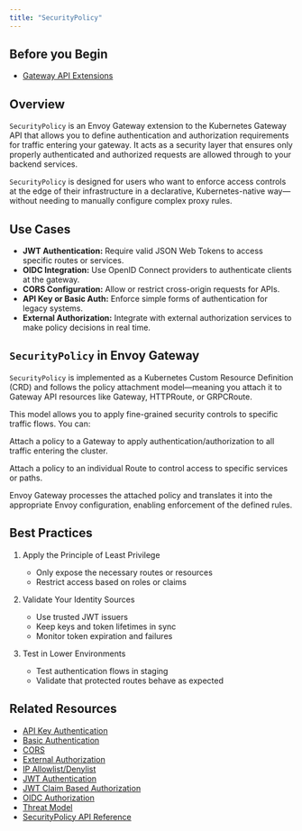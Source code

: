```yaml
---
title: "SecurityPolicy"
---
```


## Before you Begin
- [Gateway API Extensions](gateway-api-extensions.md)

## Overview

`SecurityPolicy` is an Envoy Gateway extension to the Kubernetes Gateway API that allows you to define authentication and authorization requirements for traffic entering your gateway. It acts as a security layer that ensures only properly authenticated and authorized requests are allowed through to your backend services.

`SecurityPolicy` is designed for users who want to enforce access controls at the edge of their infrastructure in a declarative, Kubernetes-native way—without needing to manually configure complex proxy rules.

## Use Cases

- **JWT Authentication:** Require valid JSON Web Tokens to access specific routes or services.
- **OIDC Integration:** Use OpenID Connect providers to authenticate clients at the gateway.
- **CORS Configuration:** Allow or restrict cross-origin requests for APIs.
- **API Key or Basic Auth:** Enforce simple forms of authentication for legacy systems.
- **External Authorization:** Integrate with external authorization services to make policy decisions in real time.

## `SecurityPolicy` in Envoy Gateway
`SecurityPolicy` is implemented as a Kubernetes Custom Resource Definition (CRD) and follows the policy attachment model—meaning you attach it to Gateway API resources like Gateway, HTTPRoute, or GRPCRoute.

This model allows you to apply fine-grained security controls to specific traffic flows. You can:

Attach a policy to a Gateway to apply authentication/authorization to all traffic entering the cluster.

Attach a policy to an individual Route to control access to specific services or paths.

Envoy Gateway processes the attached policy and translates it into the appropriate Envoy configuration, enabling enforcement of the defined rules.

## Best Practices
1. Apply the Principle of Least Privilege
    - Only expose the necessary routes or resources
    - Restrict access based on roles or claims

2. Validate Your Identity Sources
    - Use trusted JWT issuers
    - Keep keys and token lifetimes in sync
    - Monitor token expiration and failures

3. Test in Lower Environments
    - Test authentication flows in staging
    - Validate that protected routes behave as expected

## Related Resources
- [API Key Authentication](../tasks/security/apikey-auth.md)
- [Basic Authentication](../tasks/security/basic-auth.md)
- [CORS](../tasks/security/cors.md)
- [External Authorization](../tasks/security/ext-auth.md)
- [IP Allowlist/Denylist](../tasks/security/restrict-ip-access.md)
- [JWT Authentication](../tasks/security/jwt-authentication.md)
- [JWT Claim Based Authorization](../tasks/security/jwt-claim-authorization.md)
- [OIDC Authorization](../tasks/security/oidc.md)
- [Threat Model](../tasks/security/threat-model.md)
- [SecurityPolicy API Reference](../api/extension_types#securitypolicy)
